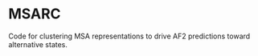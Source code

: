 # MSARC
Code for clustering MSA representations to drive AF2 predictions toward alternative states.
